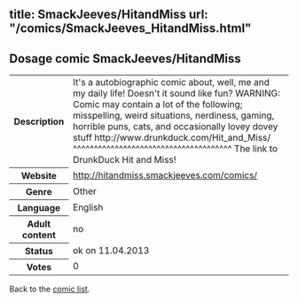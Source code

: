 title: SmackJeeves/HitandMiss
url: "/comics/SmackJeeves_HitandMiss.html"
---
Dosage comic SmackJeeves/HitandMiss
-----------------------------------------

<table class="comicinfo">
<tr>
<th>Description</th><td>It's a autobiographic comic about, well, me and my daily life! Doesn't it sound like fun? WARNING: Comic may contain a lot of the following; misspelling, weird situations, nerdiness, gaming, horrible puns, cats, and occasionally lovey dovey stuff http://www.drunkduck.com/Hit_and_Miss/ ^^^^^^^^^^^^^^^^^^^^^^^^^^^^^^^^^^^^^^ The link to DrunkDuck Hit and Miss!</td>
</tr>
<tr>
<th>Website</th><td><a href="http://hitandmiss.smackjeeves.com/comics/">http://hitandmiss.smackjeeves.com/comics/</a></td>
</tr>
<tr>
<th>Genre</th><td>Other</td>
</tr>
<tr>
<th>Language</th><td>English</td>
</tr>
<tr>
<th>Adult content</th><td>no</td>
</tr>
<tr>
<th>Status</th><td>ok on 11.04.2013</td>
</tr>
<tr>
<th>Votes</th><td>0</div></td>
</tr>
</table>

Back to the [comic list](../comic-index.html).
